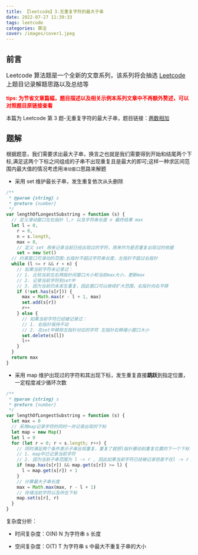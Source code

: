 ```yaml
---
title: 【leetcode】3.无重复字符的最大子串
date: 2022-07-27 11:39:33
tags: leetcode
categories: 算法
cover: /images/cover1.jpeg
---
```


## 前言

<p style="font-size:16px">Leetcode 算法题是一个全新的文章系列，该系列将会抽选 <a href="https://leetcode.cn/">Leetcode</a> 上题目记录解题思路以及总结等</p>
<b style="font-size:14px;color:red">tips: 为节省文章篇幅，题目描述以及相关示例本系列文章中不再额外赘述，可以对照题目原链接查看</b>

本篇为 Leetcode 第 3 题-无重复字符的最大子串，题目链接：[两数相加](https://leetcode.cn/problems/longest-substring-without-repeating-characters/)

## 题解

根据题意，我们需要求出最大子串，换言之也就是我们需要得到开始和结尾两个下标,满足这两个下标之间组成的子串不出现重复且是最大的即可;这样一种求区间范围内最大值的情况考虑用`滑动窗口`思路来解题

- 采用 set 维护最长子串，发生重复依次从头删除

```js
/**
 * @param {string} s
 * @return {number}
 */
var lengthOfLongestSubstring = function (s) {
  // 定义滑动窗口左右指针 l,r 以及字符串长度 n 最终结果 max
  let l = 0,
    r = 0,
    n = s.length,
    max = 0,
    // 定义 set 用来记录当前已经出现过的字符，用来作为是否重复出现过的依据
    set = new Set()
  // 约束窗口可滑动的范围:右指针不超过字符串长度，左指针不超过右指针
  while (l <= r && r < n) {
    // 如果当前字符未记录过：
    // 1. 比较当前左右两指针间窗口大小和当前max大小，更新max
    // 2. 记录当前字符到set中
    // 3. 因为当前仍未发生重复，因此窗口可以继续扩大范围，右指针向右平移
    if (!set.has(s[r])) {
      max = Math.max(r - l + 1, max)
      set.add(s[r])
      r++
    } else {
      // 如果当前字符已经被记录过：
      // 1. 右指针保持不动
      // 2. 在set中移除左指针对应的字符 左指针右移缩小窗口大小
      set.delete(s[l])
      l++
    }
  }
  return max
}
```

- 采用 map 维护出现过的字符和其出现下标，发生重复直接**跳跃**到指定位置，一定程度减少循环次数

```js
/**
 * @param {string} s
 * @return {number}
 */
var lengthOfLongestSubstring = function (s) {
  let max = 0
  // 采用map记录字符的同时一并记录出现的下标
  let map = new Map()
  let l = 0
  for (let r = 0; r < s.length; r++) {
    // 同时满足两个条件表示子串出现重复，重复了就把l指针挪动到重复位置的下一个下标
    // 1. map中已记录当前字符
    // 2. 因为当前子串范围为 l -> r , 因此如果当前字符已经被记录但是不在l -> r 这个区间中，那么当前子串也是未发生重复的
    if (map.has(s[r]) && map.get(s[r]) >= l) {
      l = map.get(s[r]) + 1
    }
    // 计算最大子串长度
    max = Math.max(max, r - l + 1)
    // 存储当前字符以及所在下标
    map.set(s[r], r)
  }
}
```

复杂度分析：

- 时间复杂度：O(N) N 为字符串 s 长度

- 空间复杂度：O(T) T 为字符串 s 中最大不重复子串的大小

